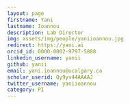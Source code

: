 ```yaml
---
layout: page
firstname: Yani
lastname: Ioannou
description: Lab Director
img: assets/img/people/yaniioannou.jpg
redirect: https://yani.ai
orcid_id: 0000-0002-9797-5888
linkedin_username: yanii
github: yanii
email: yani.ioannou@ucalgary.ca
scholar_userid: Qy9yv44AAAAJ
twitter_username: yaniioannou
category: PI
---
```

